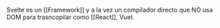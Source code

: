 Svelte es un [[Framework]] y a la vez un compilador directo que NO usa DOM para trasncopilar como [[React]], Vuet.